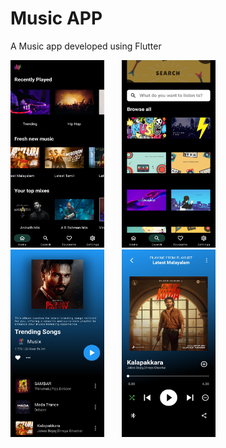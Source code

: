 # Music APP

A Music app developed using Flutter



<p float="left">
  <img src="/DOCS/home.webp" height="300" width="150" />
  &nbsp;&nbsp;&nbsp;&nbsp;&nbsp;
  <img src="/DOCS/search.webp" height="300" width="150" />
  &nbsp;&nbsp;&nbsp;&nbsp;&nbsp;
  <img src="/DOCS/album.webp" height="300" width="150" />
   &nbsp;&nbsp;&nbsp;&nbsp;&nbsp;
  <img src="/DOCS/music-player.webp" height="300" width="150" />
  
</p>



